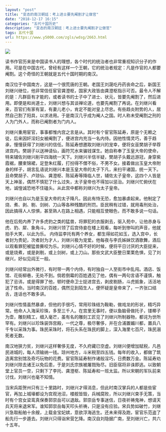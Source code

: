 ```yaml
---
layout: "post"
title: "变态的南汉朝廷：考上进士要先阉割才让做官"
date: "2018-12-17 16:15"
categories: "五代十国历史"
description: "变态的南汉朝廷：考上进士要先阉割才让做官"
tags: 五代十国
url: https://www.y5000.com/zgls/wdsg/2663.html
---
```






![](https://img.y5000.com/uploads/allimg/160516/4-160516220J1b9.jpg)

读书作官历来是中国读书人的理想，各个时代的统治者也非常重视知识分子的作用。可是在中国古代，曾经有这样一个王朝，它的统治者规定：凡是作官的人都要阉割。这个奇怪的王朝就是五代十国时期的南汉。

南汉位于中国南方，这是一个很荒唐的王朝。老国王刘晟吃丹药丧命之后，新国王刘继兴继位，他非常信任宦官龚澄枢，国家大政皆由龚澄枢指示可否。最令人不解的是：凡群臣有才能的，或者读书的士子中了进士、状元，皆要先阉割了，然后进用。即便是和尚道士，刘继兴想与其谈禅论道，也要先阉割了再说。在刘继兴看来，百官们有家有室，有妻儿老小，肯定不能对皇上尽忠。有些趋炎附势的人，居然自己割了阳具，以求进用。于是南汉几乎成为阉人之国。时人称未受阉割之刑的人为门外人，而称已阉割者为门内人。

刘继兴重用宦官，事事都惟内宫之言是从。其时有个宦官陈延寿，原是个无赖之徒，后来因奸淫妇女被阉割了，便进宫内充当一名内侍。因他性情灵巧，善于趋承，慢慢获得了刘继兴的信任。陈延寿想邀取刘继兴的宠幸，便将女巫樊胡子举荐进宫内。樊胡子以送神请仙，画符咒水来骗钱谋生。她自称奉了玉皇大帝的使命，特来辅佐刘继兴削平四海统一天下。刘继兴半信半疑，樊胡子头戴远游冠，身穿紫霞裾，腰束锦裙，足登朱红履，打扮得不僧不俗，不男不女。接着做出玉皇大帝附身的样子，胡言乱语说刘继兴本是玉皇大帝的太子下凡，来扫平诸国，统一天下。且命樊胡子、卢琼仙、龚澄枢、陈延寿等降临人世，辅佐太子皇帝，这四个人皆是天上神圣，偶然不慎犯了什么过失，太子皇帝也不得加以惩治。刘继兴忙俯伏在地，诚惶诚恐地不住磕头。从此宫中都称刘继兴为太子皇帝。

刘继兴也自以为是玉皇大帝的太子降凡，因此有恃无恐，愈加暴虐起来。他制定了烧、煮、剥、剔、剑树、刀山等各种残酷的刑罚。臣民稍有过错，就用毒刑处治，因此搞得人人惊惧，甚至熟人在路上相遇，只能相互使眼色，而不敢多说一句话。

他在后苑内养了许多虎豹之类的猛兽，将罪犯的衣服剥去，驱入苑中，让他赤身与虎、豹、犀、象角斗。刘继兴领了后宫侍妾在楼上观看，每听到惨叫的声音，他就拍手大笑，以此为乐。
内侍监李托有两个养女，都生得如花如玉，选入宫中，长者封为贵妃，次者封为才人，刘继兴极为宠爱。他每夜与李氏姊妹饮酒歌舞，酒后以观看罪犯被猛兽撕咬为乐。刘继兴心情不好的时候，便将平日讨厌的大臣捉来，或是烧煮，或是剥剔，或上剑树，或上刀山。那些文武大臣整日栗栗危惧，见了刘继兴，好似见阎王一般。

刘继兴经常出外微行，有时带一两个内侍，有时独自一人至街市中乱闯。酒店、饭馆、花街柳巷，无处不到。倘若倒霉的百姓遇见了他，偶有一两句言语不谨慎，触犯了忌讳，或是得罪了他，顿时便命卫士捉进宫去，剥皮剔肠，斗虎抵象，活活地送了性命。当时南汉的百姓，偶然见到陌生人，便怀疑是皇帝来了，一齐张口结舌，连话也不敢多讲。

刘继兴性情虽然暴虐，但他的手很巧，常用珍珠结为鞍勒，做戏龙的形状，精巧异常。他命人入海采珍珠，多至三千人。在宫里无事时，便以鱼脑骨做托子，镂椰子为壶，雕刻精工，细入毫芒，虽有名的雕刻工匠见了刘继兴所制器物，都诧为世所罕有。刘继兴以珍珠装饰宫殿，一代之尊，极尽奢侈，并在合浦置媚川都，置兵八千专以采珠为事。珠民采珠时，将石头系在珠民的脚上，深入海里七百尺，珠民溺死者无数。

南汉地狭力贫，刘继兴这样奢侈无度，不久府藏已空虚。刘继兴便增加赋税，凡邑民进城的，每人须输纳一钱。琼州地方，斗米税至四五钱。每年的收入，都做了筑造离宫别馆及奇巧玩物的花费。宦官陈延寿制作诸般淫巧，日费数万金。陈延寿劝刘继兴除去诸王以免后患，于是刘氏宗族被屠戮殆尽。旧臣宿将非诛即逃。以致朝堂上官员一空，只剩下了李托、龚澄枢、陈延寿和一班太监。所以宋朝的军队前来讨伐，刘继兴也毫不知情。

当宋兵距贺州只有三十里路时，刘继兴才得消息，但此时南汉掌兵的人都是些宦官，再加上城壕都设为宫观池沼，楼舰皆毁，兵械腐败，所以刘继兴束手无策，当时有个宫女梁鸾真保奏郭崇岳可以退敌。郭崇岳专事迷信，日夜祈祷鬼神，想请天兵天将来退宋军。谁知郭崇岳每天叩头祈祷，只是没有应验。宋兵势如破竹，刘继兴急取船舶十余艘，上载金宝妃嫔，意欲浮海逃生。还未来得及跑，宦官乐范盗了船先行一步遁去。刘继兴只得诣宋营乞降。南汉自刘隐据广南，至刘继兴亡，共六十五年。
